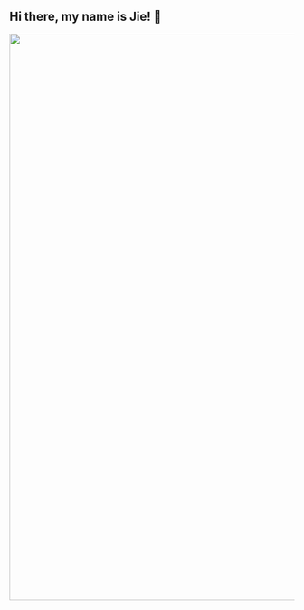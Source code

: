 ## Hi there, my name is Jie! 👋

<p align="center"><img src="https://giphy.com/gifs/pixel-art-arial-cardinal-bird-N5B19awm2YvwMwf8JE" width="1000"/></p>

<!--
**JSaokaeo/JSaokaeo** is a ✨ _special_ ✨ repository because its `README.md` (this file) appears on your GitHub profile.

Here are some ideas to get you started:

- 🔭 I’m currently working on ...
- 🌱 I’m currently learning ...
- 👯 I’m looking to collaborate on ...
- 🤔 I’m looking for help with ...
- 💬 Ask me about ...
- 📫 How to reach me: ...
- 😄 Pronouns: ...
- ⚡ Fun fact: ...
-->
